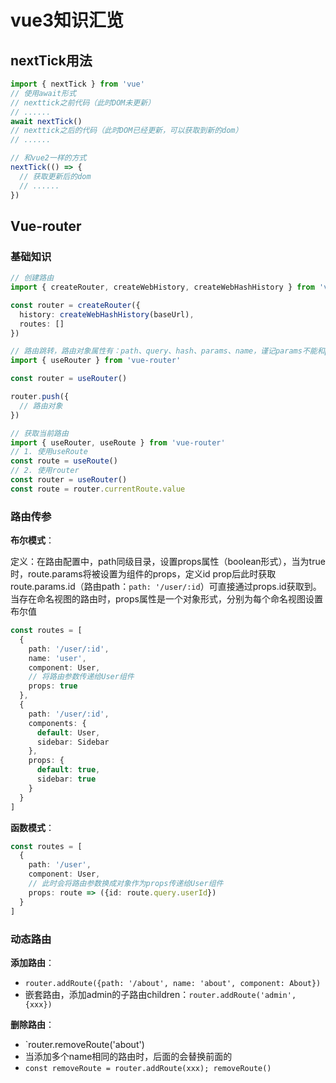 # vue3知识汇览

## nextTick用法

```javascript
import { nextTick } from 'vue'
// 使用await形式
// nexttick之前代码（此时DOM未更新）
// ......
await nextTick()
// nexttick之后的代码（此时DOM已经更新，可以获取到新的dom）
// ......

// 和vue2一样的方式
nextTick(() => {
  // 获取更新后的dom
  // ......
})
```

## Vue-router

### 基础知识

```typescript
// 创建路由
import { createRouter, createWebHistory, createWebHashHistory } from 'vue-router'

const router = createRouter({
  history: createWebHashHistory(baseUrl),
  routes: []
})

// 路由跳转，路由对象属性有：path、query、hash、params、name，谨记params不能和path一起使用
import { useRouter } from 'vue-router'

const router = useRouter()

router.push({
  // 路由对象
})

// 获取当前路由
import { useRouter, useRoute } from 'vue-router'
// 1. 使用useRoute
const route = useRoute()
// 2. 使用router
const router = useRouter()
const route = router.currentRoute.value

```

### 路由传参

**布尔模式**：

定义：在路由配置中，path同级目录，设置props属性（boolean形式），当为true时，route.params将被设置为组件的props，定义id prop后此时获取route.params.id（路由path：`path: '/user/:id`）可直接通过props.id获取到。当存在命名视图的路由时，props属性是一个对象形式，分别为每个命名视图设置布尔值

```typescript
const routes = [
  {
    path: '/user/:id',
    name: 'user',
    component: User,
    // 将路由参数传递给User组件
    props: true
  },
  {
    path: '/user/:id',
    components: {
      default: User,
      sidebar: Sidebar
    },
    props: {
      default: true,
      sidebar: true
    }
  }
]
```

**函数模式**：

```typescript
const routes = [
  {
    path: '/user',
    component: User,
    // 此时会将路由参数换成对象作为props传递给User组件
    props: route => ({id: route.query.userId})
  }
]
```

### 动态路由

**添加路由**：
- `router.addRoute({path: '/about', name: 'about', component: About})`
- 嵌套路由，添加admin的子路由children：`router.addRoute('admin', {xxx})`

**删除路由**：
- `router.removeRoute('about')
- 当添加多个name相同的路由时，后面的会替换前面的
- `const removeRoute = router.addRoute(xxx); removeRoute()`
